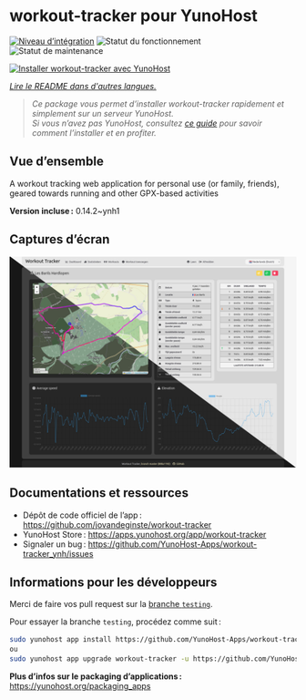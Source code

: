 <!--
Nota bene : ce README est automatiquement généré par <https://github.com/YunoHost/apps/tree/master/tools/readme_generator>
Il NE doit PAS être modifié à la main.
-->

# workout-tracker pour YunoHost

[![Niveau d’intégration](https://dash.yunohost.org/integration/workout-tracker.svg)](https://dash.yunohost.org/appci/app/workout-tracker) ![Statut du fonctionnement](https://ci-apps.yunohost.org/ci/badges/workout-tracker.status.svg) ![Statut de maintenance](https://ci-apps.yunohost.org/ci/badges/workout-tracker.maintain.svg)

[![Installer workout-tracker avec YunoHost](https://install-app.yunohost.org/install-with-yunohost.svg)](https://install-app.yunohost.org/?app=workout-tracker)

*[Lire le README dans d'autres langues.](./ALL_README.md)*

> *Ce package vous permet d’installer workout-tracker rapidement et simplement sur un serveur YunoHost.*  
> *Si vous n’avez pas YunoHost, consultez [ce guide](https://yunohost.org/install) pour savoir comment l’installer et en profiter.*

## Vue d’ensemble

A workout tracking web application for personal use (or family, friends), geared towards running and other GPX-based activities

**Version incluse :** 0.14.2~ynh1

## Captures d’écran

![Capture d’écran de workout-tracker](./doc/screenshots/screenshot.jpg)

## Documentations et ressources

- Dépôt de code officiel de l’app : <https://github.com/jovandeginste/workout-tracker>
- YunoHost Store : <https://apps.yunohost.org/app/workout-tracker>
- Signaler un bug : <https://github.com/YunoHost-Apps/workout-tracker_ynh/issues>

## Informations pour les développeurs

Merci de faire vos pull request sur la [branche `testing`](https://github.com/YunoHost-Apps/workout-tracker_ynh/tree/testing).

Pour essayer la branche `testing`, procédez comme suit :

```bash
sudo yunohost app install https://github.com/YunoHost-Apps/workout-tracker_ynh/tree/testing --debug
ou
sudo yunohost app upgrade workout-tracker -u https://github.com/YunoHost-Apps/workout-tracker_ynh/tree/testing --debug
```

**Plus d’infos sur le packaging d’applications :** <https://yunohost.org/packaging_apps>
